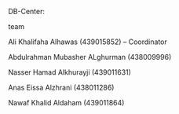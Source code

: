 DB-Center:



team 
 
Ali Khalifaha Alhawas (439015852) – Coordinator
 



Abdulrahman Mubasher ALghurman (438009996)



Nasser Hamad Alkhurayji (439011631)




Anas Eissa Alzhrani (438011286)




Nawaf Khalid Aldaham (439011864)
